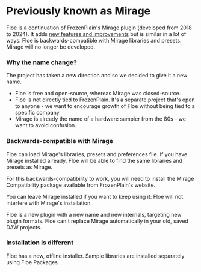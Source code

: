 <!--
SPDX-FileCopyrightText: 2024 Sam Windell
SPDX-License-Identifier: GPL-3.0-or-later
-->

# Previously known as Mirage

Floe is a continuation of FrozenPlain's Mirage plugin (developed from 2018 to 2024). It adds [new features and improvements](../changelog.md#mirage) but is similar in a lot of ways. Floe is backwards-compatible with Mirage libraries and presets. Mirage will no longer be developed.

### Why the name change?
The project has taken a new direction and so we decided to give it a new name.
- Floe is free and open-source, whereas Mirage was closed-source.
- Floe is not directly tied to FrozenPlain. It's a separate project that's open to anyone - we want to encourage growth of Floe without being tied to a specific company.
- Mirage is already the name of a hardware sampler from the 80s - we want to avoid confusion.

### Backwards-compatible with Mirage
Floe can load Mirage's libraries, presets and preferences file. If you have Mirage installed already, Floe will be able to find the same libraries and presets as Mirage. 

For this backwards-compatibility to work, you will need to install the Mirage Compatibility package available from FrozenPlain's website.

You can leave Mirage installed if you want to keep using it: Floe will not interfere with Mirage's installation.

Floe is a new plugin with a new name and new internals, targeting new plugin formats. Floe can't replace Mirage automatically in your old, saved DAW projects.

### Installation is different
Floe has a new, offline installer. Sample libraries are installed separately using Floe Packages.
